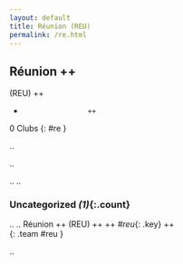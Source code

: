 ```yaml
---
layout: default
title: Réunion (REU)
permalink: /re.html
---
```



## Réunion   ++
(REU)  ++
-                     ++
0 Clubs
{: #re }


.. 




.. 




.. 
.. 


### Uncategorized _(1)_{:.count}


..
..
Réunion  ++
 (REU) ++
 ++
_#reu_{: .key} ++
<br>
{: .team #reu }




.. 
 
